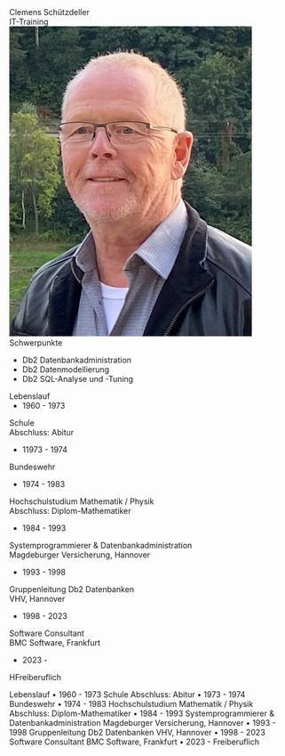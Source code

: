 <div class="hGrid">
  <div class="grid-2">
    <div class="gridHeader">Clemens Schützdeller</div>
    <div class="gridHeader">IT-Training</div>
  </div>
  <div class="grid-1">
    <img src="SchuetzdellerClemens.jpg">
  </div>
<div class="gridBreak"></div>
</div>

<div class="hGrid">
  <div class="grid-2">
    <div class="gridTitle">Schwerpunkte</div>
      <ul>
        <li>Db2 Datenbankadministration</li>
        <li>Db2 Datenmodellierung</li>
        <li>Db2 SQL-Analyse und -Tuning</li>
      </ul>
    </div>
<div class="gridBreak"></div>
</div>

<div class="hGrid" style="padding: 0;">
  <div class="grid-2">
    <div class="gridTitle">Lebenslauf</div>
    <div class="hGrid">
      <div class="grid-1"><ul style="margin: 0;"><li>1960 - 1973</li></ul></div>
      <div class="grid-2"><p>Schule<br>Abschluss: Abitur</p></div>
    <div class="gridBreak" style="height: calc(0.5 * var(--base-font-size))"></div>
      <div class="grid-1"><ul style="margin: 0;"><li>11973 - 1974</li></ul></div>
      <div class="grid-2"><p>Bundeswehr</p></div>
    <div class="gridBreak" style="height: calc(0.5 * var(--base-font-size))"></div>
      <div class="grid-1"><ul style="margin: 0;"><li>1974 - 1983</li></ul></div>
      <div class="grid-2"><p>Hochschulstudium Mathematik / Physik<br>Abschluss: Diplom-Mathematiker</p></div>
    <div class="gridBreak" style="height: calc(0.5 * var(--base-font-size))"></div>
      <div class="grid-1"><ul style="margin: 0;"><li>1984 - 1993</li></ul></div>
      <div class="grid-2"><p>Systemprogrammierer & Datenbankadministration<br>Magdeburger Versicherung, Hannover</p></div>
    <div class="gridBreak"></div>
      <div class="grid-1"><ul style="margin: 0;"><li>1993 - 1998</li></ul></div>
      <div class="grid-2"><p>Gruppenleitung Db2 Datenbanken<br>VHV, Hannover</p></div>
    <div class="gridBreak"></div>
      <div class="grid-1"><ul style="margin: 0;"><li>1998 - 2023</li></ul></div>
      <div class="grid-2"><p>Software Consultant<br>BMC Software, Frankfurt</p></div>
    <div class="gridBreak"></div>
      <div class="grid-1"><ul style="margin: 0;"><li>2023 -</li></ul></div>
      <div class="grid-2"><p>HFreiberuflich</p></div>
    <div class="gridBreak"></div>
    </div>
  </div>
<div class="gridBreak"></div>
</div>




Lebenslauf
• 1960 - 1973 Schule
Abschluss: Abitur
• 1973 - 1974 Bundeswehr
• 1974 - 1983 Hochschulstudium Mathematik / Physik
Abschluss: Diplom-Mathematiker
• 1984 - 1993 Systemprogrammierer & Datenbankadministration
Magdeburger Versicherung, Hannover
• 1993 - 1998 Gruppenleitung Db2 Datenbanken
VHV, Hannover
• 1998 - 2023 Software Consultant
BMC Software, Frankfurt
• 2023 - Freiberuflich
